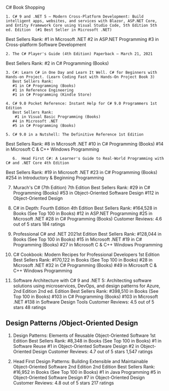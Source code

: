 C# Book Shopping

    1. C# 9 and .NET 5 – Modern Cross-Platform Development: Build intelligent apps, websites, and services with Blazor, ASP.NET Core, and Entity Framework Core using Visual Studio Code, 5th Edition 5th ed. Edition  (#1 Best Seller in Microsoft .NET)
Best Sellers Rank: 
#1 in Microsoft .NET
#2 in ASP.NET Programming
#3 in Cross-platform Software Development

    2. The C# Player's Guide (4th Edition) Paperback – March 21, 2021
Best Sellers Rank:
#2 in C# Programming (Books)
       
    3. C#: Learn C# in One Day and Learn It Well. C# for Beginners with Hands-on Project. (Learn Coding Fast with Hands-On Project Book 3) 
       Best Sellers Rank: 
       #1 in C# Programming (Books)
       #1 in Reference Engineering
       #1 in C# Programming (Kindle Store)

    4. C# 9.0 Pocket Reference: Instant Help for C# 9.0 Programmers 1st Edition
       Best Sellers Rank: 
        #1 in Visual Basic Programming (Books)
       #4 in Microsoft .NET
       #5 in C# Programming (Books)

    5. C# 9.0 in a Nutshell: The Definitive Reference 1st Edition
Best Sellers Rank:
#8 in Microsoft .NET
#10 in C# Programming (Books)
#14 in Microsoft C & C++ Windows Programming
       
       6.  Head First C#: A Learner's Guide to Real-World Programming with C# and .NET Core 4th Edition
Best Sellers Rank:
#19 in Microsoft .NET
#23 in C# Programming (Books)
#254 in Introductory & Beginning Programming

7. Murach's C# (7th Edition) 7th Edition
Best Sellers Rank:
#29 in C# Programming (Books)
#53 in Object-Oriented Software Design
#112 in Object-Oriented Design



8. C# in Depth: Fourth Edition 4th Edition
Best Sellers Rank: #164,528 in Books (See Top 100 in Books)
#12 in ASP.NET Programming
#25 in Microsoft .NET
#28 in C# Programming (Books)
Customer Reviews: 4.6 out of 5 stars    184 ratings


9. Professional C# and .NET 2021st Edition
Best Sellers Rank: #128,044 in Books (See Top 100 in Books)
#15 in Microsoft .NET
#19 in C# Programming (Books)
#27 in Microsoft C & C++ Windows Programming

10. C# Cookbook: Modern Recipes for Professional Developers 1st Edition
Best Sellers Rank: #170,122 in Books (See Top 100 in Books)
#28 in Microsoft .NET
#32 in C# Programming (Books)
#49 in Microsoft C & C++ Windows Programming

11. Software Architecture with C# 9 and .NET 5: Architecting software solutions using microservices, DevOps, and design patterns for Azure, 2nd Edition 2nd ed. Edition
Best Sellers Rank: #398,510 in Books (See Top 100 in Books)
#103 in C# Programming (Books)
#103 in Microsoft .NET
#138 in Software Design Tools
Customer Reviews: 4.5 out of 5 stars    48 ratings

## Design Patterns /Object-Oriented Design

1. Design Patterns: Elements of Reusable Object-Oriented Software 1st Edition
       Best Sellers Rank: #8,348 in Books (See Top 100 in Books)
       #1 in Software Reuse
       #1 in Object-Oriented Software Design
       #2 in Object-Oriented Design
       Customer Reviews: 4.7 out of 5 stars    1,547 ratings

2. Head First Design Patterns: Building Extensible and Maintainable Object-Oriented Software 2nd Edition 2nd Edition
Best Sellers Rank: #16,952 in Books (See Top 100 in Books)
#1 in Java Programming
#5 in Object-Oriented Software Design
#7 in Object-Oriented Design
Customer Reviews: 4.8 out of 5 stars    217 ratings
